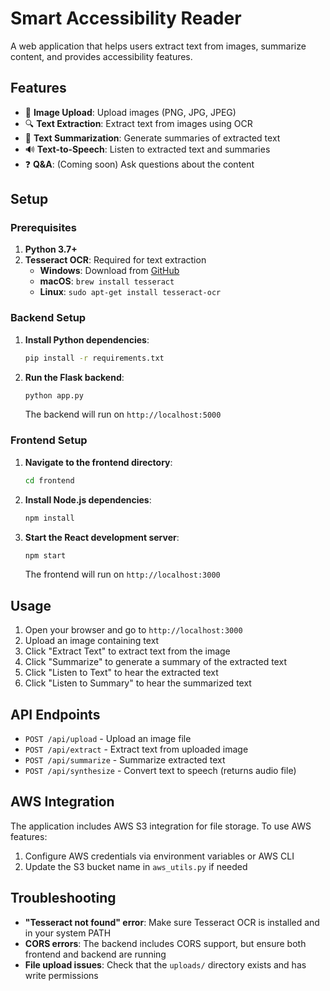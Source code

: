 # Smart Accessibility Reader

A web application that helps users extract text from images, summarize content, and provides accessibility features.

## Features

- 📄 **Image Upload**: Upload images (PNG, JPG, JPEG)
- 🔍 **Text Extraction**: Extract text from images using OCR
- 📝 **Text Summarization**: Generate summaries of extracted text
- 🔊 **Text-to-Speech**: Listen to extracted text and summaries
- ❓ **Q&A**: (Coming soon) Ask questions about the content

## Setup

### Prerequisites

1. **Python 3.7+**
2. **Tesseract OCR**: Required for text extraction
   - **Windows**: Download from [GitHub](https://github.com/UB-Mannheim/tesseract/wiki)
   - **macOS**: `brew install tesseract`
   - **Linux**: `sudo apt-get install tesseract-ocr`

### Backend Setup

1. **Install Python dependencies**:
   ```bash
   pip install -r requirements.txt
   ```

2. **Run the Flask backend**:
   ```bash
   python app.py
   ```
   The backend will run on `http://localhost:5000`

### Frontend Setup

1. **Navigate to the frontend directory**:
   ```bash
   cd frontend
   ```

2. **Install Node.js dependencies**:
   ```bash
   npm install
   ```

3. **Start the React development server**:
   ```bash
   npm start
   ```
   The frontend will run on `http://localhost:3000`

## Usage

1. Open your browser and go to `http://localhost:3000`
2. Upload an image containing text
3. Click "Extract Text" to extract text from the image
4. Click "Summarize" to generate a summary of the extracted text
5. Click "Listen to Text" to hear the extracted text
6. Click "Listen to Summary" to hear the summarized text

## API Endpoints

- `POST /api/upload` - Upload an image file
- `POST /api/extract` - Extract text from uploaded image
- `POST /api/summarize` - Summarize extracted text
- `POST /api/synthesize` - Convert text to speech (returns audio file)

## AWS Integration

The application includes AWS S3 integration for file storage. To use AWS features:

1. Configure AWS credentials via environment variables or AWS CLI
2. Update the S3 bucket name in `aws_utils.py` if needed

## Troubleshooting

- **"Tesseract not found" error**: Make sure Tesseract OCR is installed and in your system PATH
- **CORS errors**: The backend includes CORS support, but ensure both frontend and backend are running
- **File upload issues**: Check that the `uploads/` directory exists and has write permissions 
